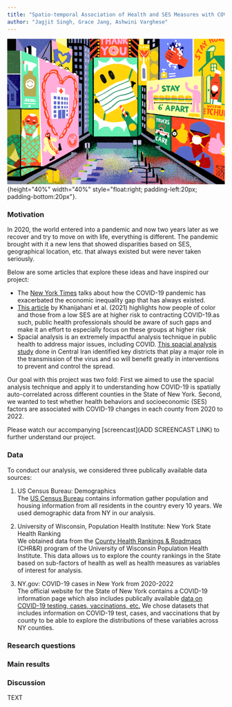 ```yaml
---
title: "Spatio-temporal Association of Health and SES Measures with COVID-19 Risk in NY"
author: "Jagjit Singh, Grace Jang, Ashwini Varghese" 
---
```


![](cover.gif){height="40%" width="40%" style="float:right; padding-left:20px; padding-bottom:20px"}.


### Motivation


In 2020, the world entered into a pandemic and now two years later as we recover and try to move on with life, everything is different. The pandemic brought with it a new lens that showed disparities based on SES, geographical location, etc. that always existed but were never taken seriously. 

Below are some articles that explore these ideas and have inspired our project:

* The [New York Times](https://www.nytimes.com/2020/03/15/world/europe/coronavirus-inequality.html) talks about how the COVID-19 pandemic has exacerbated the economic inequality gap that has always existed.
* [This article](https://doi.org/10.1186/s12939-021-01582-4) by Khanijahani et al. (2021) highlights how people of color and those from a low SES are at higher risk to contracting COVID-19.as such, public health professionals should be aware of such gaps and make it an effort to especially focus on these groups at higher risk 
* Spacial analysis is an extremely impactful analysis technique in public health to address major issues, including COVID. [This spacial analysis study](https://doi.org/10.1186/s12889-021-12267-6) done in Central Iran identified key districts that play a major role in the transmission of the virus and so will benefit greatly in interventions to prevent and control the spread. 


Our goal with this project was two fold: First we aimed to use the spacial analysis technique and apply it to understanding how COVID-19 is spatially auto-correlated across different counties in the State of New York. Second, we wanted to test whether health behaviors and socioeconomic (SES) factors are associated with COVID-19 changes in each county from 2020 to 2022.

Please watch our accompanying [screencast](ADD SCREENCAST LINK) to further understand our project.

###  Data

To conduct our analysis, we considered three publically available data sources:

1. US Census Bureau: Demographics<br>
The [US Census Bureau](https://www.census.gov/data.html) contains information gather population and housing information from all residents in the country every 10 years. We used demographic data from NY in our analysis.


2. University of Wisconsin, Population Health Institute: New York State Health Ranking <br>
We obtained data from the [County Health Rankings & Roadmaps](https://www.countyhealthrankings.org/explore-health-rankings/new-york/data-and-resources) (CHR&R) program of the University of Wisconsin Population Health Institute. This data allows us to explore the county rankings in the State based on sub-factors of health as well as health measures as variables of interest for analysis. 


3. NY.gov: COVID-19 cases in New York from 2020-2022 <br>
The official website for the State of New York contains a COVID-19 information page which also includes publically available [data on COVID-19 testing, cases, vaccinations, etc.](https://coronavirus.health.ny.gov/covid-19-data-new-york) We chose datasets that includes information on COVID-19 test, cases, and vaccinations that by county to be able to explore the distributions of these variables across NY counties. 


###  Research questions


### Main results



### Discussion

TEXT
